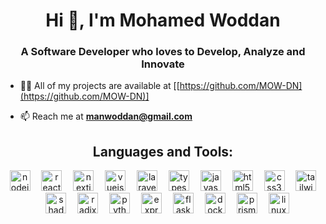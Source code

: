 <h1 align="center">Hi 👋, I'm Mohamed Woddan</h1>
<h3 align="center">A Software Developer who loves to Develop, Analyze and Innovate</h3>


 
- 👨‍💻 All of my projects are available at [[https://github.com/MOW-DN](https://github.com/MOW-DN)]

- 📫 Reach me at [**manwoddan@gmail.com**](mailto:loc.yan0825@gmail.com)



<h2 align="center">Languages and Tools:</h3>
<div align="center">
 <img src="https://img.shields.io/badge/Node.js-339933?logo=nodedotjs&logoColor=white&style=for-the-badge" height="33" alt="nodejs logo"  />
  <img width="10" />
  <img src="https://img.shields.io/badge/React-61DAFB?logo=react&logoColor=black&style=for-the-badge" height="33" alt="react logo"  />
  <img width="10" />
  <img src="https://img.shields.io/badge/Next.js-000000?logo=nextdotjs&logoColor=white&style=for-the-badge" height="33" alt="nextjs logo"  />
  <img width="10" />
  <img src="https://img.shields.io/badge/Vue.js-35495E?style=for-the-badge&logo=vuedotjs&logoColor=4FC08D" height="33" alt="vuejs logo"  />
  <img width="10" />
  <img src="https://img.shields.io/badge/Laravel-FF2D20?style=for-the-badge&logo=laravel&logoColor=white" height="33" alt="laravel logo"  />
  <img width="10" />
  <img src="https://img.shields.io/badge/TypeScript-3178C6?logo=typescript&logoColor=white&style=for-the-badge" height="33" alt="typescript logo"  />
  <img width="10" />
  <img src="https://img.shields.io/badge/JavaScript-F7DF1E?logo=javascript&logoColor=black&style=for-the-badge" height="33" alt="javascript logo"  />
  <img width="10" />
  <img src="https://img.shields.io/badge/HTML5-E34F26?logo=html5&logoColor=white&style=for-the-badge" height="33" alt="html5 logo"  />
  <img width="10" />
  <img src="https://img.shields.io/badge/CSS3-1572B6?style=for-the-badge&logo=css3&logoColor=white" height="33" alt="css3 logo"  />
  <img width="10" />
  <img src="https://img.shields.io/badge/Tailwind CSS-06B6D4?logo=tailwindcss&logoColor=black&style=for-the-badge" height="33" alt="tailwindcss logo"  />
  <img width="10" />
  <img src="https://img.shields.io/badge/shadcn/ui-000000?style=for-the-badge&logo=shadcn/ui&logoColor=white" height="33" alt="shadcnUi logo"  />
  <img width="10" />
  <img src="https://img.shields.io/badge/Radix_UI-161618?style=for-the-badge&logo=radixui&logoColor=white" height="33" alt="radixUI logo"  />
  <img width="10" /> 
  <img src="https://img.shields.io/badge/Python-3776AB?logo=python&logoColor=white&style=for-the-badge" height="33" alt="python logo"  />
  <img width="10" />
  <img src="https://img.shields.io/badge/Express-000000?logo=express&logoColor=white&style=for-the-badge" height="33" alt="express logo"  />
  <img width="10" />
  <img src="https://img.shields.io/badge/Flask-000000?logo=flask&logoColor=white&style=for-the-badge" height="33" alt="flask logo"  />
  <img width="10" />
  <img src="https://img.shields.io/badge/Docker-2496ED?logo=docker&logoColor=white&style=for-the-badge" height="33" alt="docker logo"  />
  <img width="10" />
  <img src="https://img.shields.io/badge/Prisma-2D3748?logo=prisma&logoColor=white&style=for-the-badge" height="33" alt="prisma logo"  />
  <img width="10" />
  <img src="https://img.shields.io/badge/Linux-FCC624?logo=linux&logoColor=black&style=for-the-badge" height="33" alt="linux logo"  />
</div>
